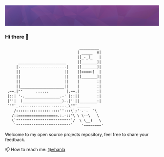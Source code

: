 ![header](https://raw.githubusercontent.com/vhanla/vhanla/master/.gitassets/brand.jpg)
### Hi there 👋
```
                                  _________
                                 | _____  o|
                                 |[_-_]_   |
      ______________________     |[_______]|
     |.--------------------.|    |[_______]|
     ||                    ||    |[====o]  |
     ||                    ||    |[_______]|
     ||                    ||    |        :|
     ||____________________||    |        :|
 .==.|""      ......        |.==.|        :|
 |::| '-.________________.-' |::||        :|
 |''|  (__________________)-.|''||________:|
 `""`_......................_\""`______
    /::::::::::::::::::::'':::\`;'-.-.  `\
   /::==================.:.-::"\ \ \--\   \
   \`"""""""""""""""""""""""""`/  \ \__)   \
    `"""""""""""""""""""""""""`    '========'
```
Welcome to my open source projects repository, feel free to share your feedback.
<!--
**vhanla/vhanla** is a ✨ _special_ ✨ repository because its `README.md` (this file) appears on your GitHub profile.

Here are some ideas to get you started:

- 🔭 I’m currently working on ...
- 🌱 I’m currently learning ...
- 👯 I’m looking to collaborate on ...
- 🤔 I’m looking for help with ...
- 💬 Ask me about ...
- 📫 How to reach me: ...
- 😄 Pronouns: ...
- ⚡ Fun fact: ...
-->
📫 How to reach me: [@vhanla](https://twitter.com/vhanla)
